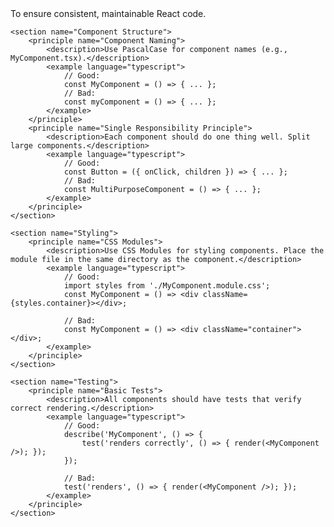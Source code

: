 <react-codebase-guidelines>
    <title>React Style Guide</title>
    <purpose>To ensure consistent, maintainable React code.</purpose>

    <section name="Component Structure">
        <principle name="Component Naming">
            <description>Use PascalCase for component names (e.g., MyComponent.tsx).</description>
            <example language="typescript">
                // Good:
                const MyComponent = () => { ... };
                // Bad:
                const myComponent = () => { ... };
            </example>
        </principle>
        <principle name="Single Responsibility Principle">
            <description>Each component should do one thing well. Split large components.</description>
            <example language="typescript">
                // Good:
                const Button = ({ onClick, children }) => { ... };
                // Bad:
                const MultiPurposeComponent = () => { ... };
            </example>
        </principle>
    </section>

    <section name="Styling">
        <principle name="CSS Modules">
            <description>Use CSS Modules for styling components. Place the module file in the same directory as the component.</description>
            <example language="typescript">
                // Good:
                import styles from './MyComponent.module.css';
                const MyComponent = () => <div className={styles.container}></div>;

                // Bad:
                const MyComponent = () => <div className="container"></div>;
            </example>
        </principle>
    </section>

    <section name="Testing">
        <principle name="Basic Tests">
            <description>All components should have tests that verify correct rendering.</description>
            <example language="typescript">
                // Good:
                describe('MyComponent', () => {
                    test('renders correctly', () => { render(<MyComponent />); });
                });

                // Bad:
                test('renders', () => { render(<MyComponent />); });
            </example>
        </principle>
    </section>
</react-codebase-guidelines>